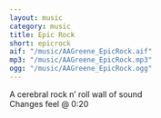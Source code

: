 ```yaml
---
layout: music
category: music
title: Epic Rock
short: epicrock
aif: "/music/AAGreene_EpicRock.aif"
mp3: "/music/AAGreene_EpicRock.mp3"
ogg: "/music/AAGreene_EpicRock.ogg"
---
```


A cerebral rock n’ roll wall of sound<br />
Changes feel @ 0:20